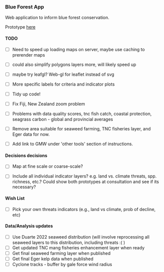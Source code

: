 ### Blue Forest App

Web application to inform blue forest conservation.

Prototype [here](https://global-wetlands.shinyapps.io/blue-forests-app/)

#### TODO

- [ ] Need to speed up loading maps on server, maybe use caching to prerender maps

- [ ] could also simplify polygons layers more, will likely speed up

- [ ] maybe try leafgl? Web-gl for leaflet instead of svg

- [ ] More specific labels for criteria and indicator plots

- [ ] Tidy up code!

- [ ] Fix Fiji, New Zealand zoom problem

- [ ] Problems with data quality scores, tnc fish catch, coastal protection, seagrass carbon - global and provincial averages

- [ ] Remove area suitable for seaweed farming, TNC fisheries layer, and Eger data for now.
- [ ] Add link to GMW under 'other tools' section of instructions.


#### Decisions decisions

- [ ] Map at fine scale or coarse-scale?

- [ ] Include all individual indicator layers? e.g. land vs. climate threats, spp. richness, etc.? Could show both prototypes at consultation and see if its necessary?

#### Wish List

- [ ] Pick your own threats indicators (e.g., land vs climate, prob of decline, etc)

#### Data/Analysis updates 

- [ ] Use Duarte 2022 seaweed distribution (will involve reprocessing all seaweed layers to this distribution, including threats :( )
- [ ] Get updated TNC mang fisheries enhancement layer when ready
- [ ] Get final seaweed farming layer when published
- [ ] Get final Eger kelp data when published
- [ ] Cyclone tracks - buffer by gale force wind radius
